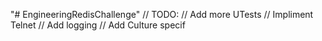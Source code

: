 "# EngineeringRedisChallenge" 
// TODO: 
// Add more UTests
// Impliment Telnet
// Add logging
// Add Culture specif